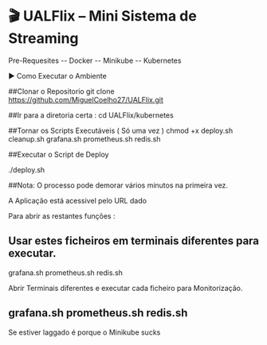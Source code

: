 # 🎬 UALFlix – Mini Sistema de Streaming

Pre-Requesites
-- Docker
-- Minikube
-- Kubernetes

▶️ Como Executar o Ambiente

##Clonar o Repositorio
git clone https://github.com/MiguelCoelho27/UALFlix.git

##Ir para a diretoria certa :
cd UALFlix/kubernetes

##Tornar os Scripts Executáveis ( Só uma vez )
chmod +x deploy.sh cleanup.sh grafana.sh prometheus.sh redis.sh

##Executar o Script de Deploy

./deploy.sh

##Nota: O processo pode demorar vários minutos na primeira vez.

A Aplicação está acessivel pelo URL dado

Para abrir as restantes funções :

## Usar estes ficheiros em terminais diferentes para executar. 

grafana.sh prometheus.sh redis.sh

Abrir Terminais diferentes e executar cada ficheiro para Monitorização.

## grafana.sh prometheus.sh redis.sh

Se estiver laggado é porque o Minikube sucks
